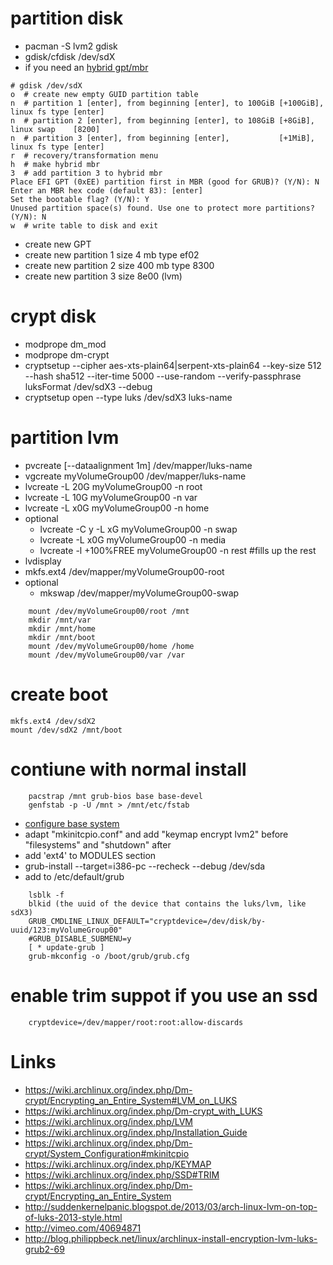 # partition disk

* pacman -S lvm2 gdisk
* gdisk/cfdisk /dev/sdX
* if you need an [hybrid gpt/mbr](https://wiki.archlinux.org/index.php/GPT#gdisk_basic_.28with_hybrid_MBR.29)

```
# gdisk /dev/sdX
o  # create new empty GUID partition table
n  # partition 1 [enter], from beginning [enter], to 100GiB [+100GiB], linux fs type [enter]
n  # partition 2 [enter], from beginning [enter], to 108GiB [+8GiB],   linux swap    [8200]
n  # partition 3 [enter], from beginning [enter],           [+1MiB],   linux fs type [enter]
r  # recovery/transformation menu
h  # make hybrid mbr
3  # add partition 3 to hybrid mbr
Place EFI GPT (0xEE) partition first in MBR (good for GRUB)? (Y/N): N
Enter an MBR hex code (default 83): [enter]
Set the bootable flag? (Y/N): Y
Unused partition space(s) found. Use one to protect more partitions? (Y/N): N
w  # write table to disk and exit
```

* create new GPT
* create new partition 1 size 4 mb type ef02
* create new partition 2 size 400 mb type 8300
* create new partition 3 size 8e00 (lvm)

# crypt disk

* modprope dm_mod
* modprope dm-crypt
* cryptsetup --cipher aes-xts-plain64|serpent-xts-plain64 --key-size 512 --hash sha512 --iter-time 5000 --use-random --verify-passphrase luksFormat /dev/sdX3 --debug
* cryptsetup open --type luks /dev/sdX3 luks-name

# partition lvm

* pvcreate [--dataalignment 1m] /dev/mapper/luks-name
* vgcreate myVolumeGroup00 /dev/mapper/luks-name
* lvcreate -L 20G myVolumeGroup00 -n root
* lvcreate -L 10G myVolumeGroup00 -n var
* lvcreate -L x0G myVolumeGroup00 -n home
* optional
    * lvcreate -C y -L xG myVolumeGroup00 -n swap
    * lvcreate -L x0G myVolumeGroup00 -n media
    * lvcreate -l +100%FREE myVolumeGroup00 -n rest #fills up the rest
* lvdisplay
* mkfs.ext4 /dev/mapper/myVolumeGroup00-root
* optional
    * mkswap /dev/mapper/myVolumeGroup00-swap
```
    mount /dev/myVolumeGroup00/root /mnt
    mkdir /mnt/var
    mkdir /mnt/home
    mkdir /mnt/boot
    mount /dev/myVolumeGroup00/home /home
    mount /dev/myVolumeGroup00/var /var
```

# create boot

    mkfs.ext4 /dev/sdX2
    mount /dev/sdX2 /mnt/boot

# contiune with normal install

```
    pacstrap /mnt grub-bios base base-devel
    genfstab -p -U /mnt > /mnt/etc/fstab
```
* [configure base system](https://wiki.archlinux.org/index.php/Installation_guide#Configure_the_system)
* adapt "mkinitcpio.conf" and add "keymap encrypt lvm2" before "filesystems" and "shutdown" after
* add 'ext4' to MODULES section
* grub-install --target=i386-pc --recheck --debug /dev/sda
* add to /etc/default/grub

```
    lsblk -f
    blkid (the uuid of the device that contains the luks/lvm, like sdX3)
    GRUB_CMDLINE_LINUX_DEFAULT="cryptdevice=/dev/disk/by-uuid/123:myVolumeGroup00"
    #GRUB_DISABLE_SUBMENU=y
    [ * update-grub ]
    grub-mkconfig -o /boot/grub/grub.cfg
```

# enable trim suppot if you use an ssd

```
    cryptdevice=/dev/mapper/root:root:allow-discards
```

# Links

* https://wiki.archlinux.org/index.php/Dm-crypt/Encrypting_an_Entire_System#LVM_on_LUKS
* https://wiki.archlinux.org/index.php/Dm-crypt_with_LUKS
* https://wiki.archlinux.org/index.php/LVM
* https://wiki.archlinux.org/index.php/Installation_Guide
* https://wiki.archlinux.org/index.php/Dm-crypt/System_Configuration#mkinitcpio
* https://wiki.archlinux.org/index.php/KEYMAP
* https://wiki.archlinux.org/index.php/SSD#TRIM
* https://wiki.archlinux.org/index.php/Dm-crypt/Encrypting_an_Entire_System
* http://suddenkernelpanic.blogspot.de/2013/03/arch-linux-lvm-on-top-of-luks-2013-style.html
* http://vimeo.com/40694871
* http://blog.philippbeck.net/linux/archlinux-install-encryption-lvm-luks-grub2-69
